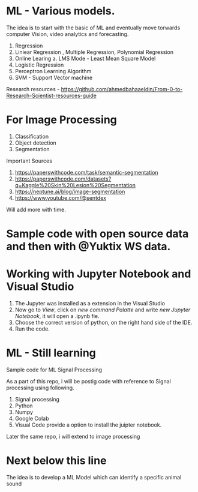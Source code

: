 # ML - Various models. 
The idea is to start with the basic of ML and eventually move torwards computer Vision, video analytics and forecasting. 

1. Regression  
2. Liniear Regression , Multiple Regression, Polynomial Regression 
3. Online Learing 
    a. LMS Mode - Least Mean Square Model 
4. Logistic Regression 
5. Perceptron Learning Algorithm
6. SVM - Support Vector machine 

Research resources - https://github.com/ahmedbahaaeldin/From-0-to-Research-Scientist-resources-guide

# For Image Processing 

1. Classification
2. Object detection
3. Segmentation

Important Sources
1. https://paperswithcode.com/task/semantic-segmentation
2. https://paperswithcode.com/datasets?q=Kaggle%20Skin%20Lesion%20Segmentation
3. https://neptune.ai/blog/image-segmentation
4. https://www.youtube.com/@sentdex


Will add more with time. 

# Sample code with open source data and then with @Yuktix WS data. 

# Working with Jupyter Notebook and Visual Studio 

1. The Jupyter was installed as a extension in the Visual Studio 
2. Now go to *View*, click on *new command Palatte* and write *new Jupyter Notebook*, it will open a .ipynb fie. 
3. Choose the correct version of python, on the right hand side of the IDE. 
4. Run the code. 




# ML - Still learning
Sample code for ML Signal Processing

As a part of this repo, i will be postig code with reference to Signal processing using following. 

1. Signal processing 
2. Python 
3. Numpy 
4. Google Colab 
5. Visual Code provide a option to install the juipter notebook. 

Later the same repo, i will extend to image processing 

# Next below this line 
<p> The idea is to develop a ML Model which can identify a specific animal sound </p>